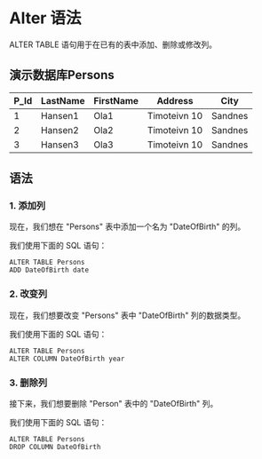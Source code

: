 # Alter 语法

ALTER TABLE 语句用于在已有的表中添加、删除或修改列。

## 演示数据库Persons

| P_Id | LastName         | FirstName                       | Address | City |
-|-|-|-|-|
| 1  | Hansen1       |Ola1    |Timoteivn 10    | Sandnes     |
| 2  | Hansen2       |Ola2    |Timoteivn 10    | Sandnes     |
| 3  | Hansen3      |Ola3    |Timoteivn 10    | Sandnes     |

## 语法

### 1. 添加列

现在，我们想在 "Persons" 表中添加一个名为 "DateOfBirth" 的列。

我们使用下面的 SQL 语句：

``` alter
ALTER TABLE Persons
ADD DateOfBirth date
```

### 2. 改变列

现在，我们想要改变 "Persons" 表中 "DateOfBirth" 列的数据类型。

我们使用下面的 SQL 语句：

```alter
ALTER TABLE Persons
ALTER COLUMN DateOfBirth year
```

### 3. 删除列

接下来，我们想要删除 "Person" 表中的 "DateOfBirth" 列。

我们使用下面的 SQL 语句：

```alter
ALTER TABLE Persons
DROP COLUMN DateOfBirth
```
